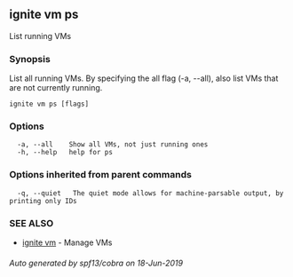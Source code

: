 ## ignite vm ps

List running VMs

### Synopsis


List all running VMs. By specifying the all flag (-a, --all),
also list VMs that are not currently running.


```
ignite vm ps [flags]
```

### Options

```
  -a, --all    Show all VMs, not just running ones
  -h, --help   help for ps
```

### Options inherited from parent commands

```
  -q, --quiet   The quiet mode allows for machine-parsable output, by printing only IDs
```

### SEE ALSO

* [ignite vm](ignite_vm.md)	 - Manage VMs

###### Auto generated by spf13/cobra on 18-Jun-2019
